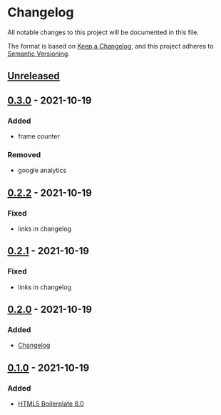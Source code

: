 # Changelog
All notable changes to this project will be documented in this file.

The format is based on [Keep a Changelog](https://keepachangelog.com/en/1.0.0/),
and this project adheres to [Semantic Versioning](https://semver.org/spec/v2.0.0.html).

## [Unreleased]

## [0.3.0] - 2021-10-19
### Added
- frame counter
### Removed
- google analytics

## [0.2.2] - 2021-10-19
### Fixed
- links in changelog

## [0.2.1] - 2021-10-19
### Fixed
- links in changelog

## [0.2.0] - 2021-10-19
### Added
- [Changelog](https://keepachangelog.com/en/1.0.0/)

## [0.1.0] - 2021-10-19
### Added
- [HTML5 Boilerplate 8.0](https://html5boilerplate.com)

[Unreleased]: https://github.com/ArtemNikolaev/explosion-js-generator-demo/compare/v0.3.0...HEAD
[0.3.0]: https://github.com/ArtemNikolaev/explosion-js-generator-demo/compare/v0.2.2...v0.3.0
[0.2.2]: https://github.com/ArtemNikolaev/explosion-js-generator-demo/compare/v0.2.1...v0.2.2
[0.2.1]: https://github.com/ArtemNikolaev/explosion-js-generator-demo/compare/v0.2.0...v0.2.1
[0.2.0]: https://github.com/ArtemNikolaev/explosion-js-generator-demo/compare/v0.1.0...v0.2.0
[0.1.0]: https://github.com/ArtemNikolaev/explosion-js-generator-demo/releases/tag/v0.1.0
